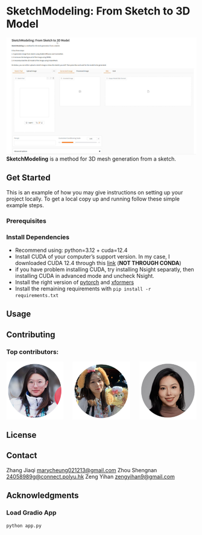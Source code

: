 # SketchModeling: From Sketch to 3D Model
![Alt text](images/screenshot.png)
**SketchModeling** is a method for 3D mesh generation from a sketch.

## Get Started
This is an example of how you may give instructions on setting up your project locally. To get a local copy up and running follow these simple example steps.

### Prerequisites


### Install Dependencies
- Recommend using: python=3.12 + cuda=12.4
- Install CUDA of your computer’s support version. In my case, I downloaded CUDA 12.4 through this [link](https://developer.nvidia.com/cuda-12-4-0-download-archive) (**NOT THROUGH CONDA**)
- if you have problem installing CUDA, try installing Nsight separatly, then installing CUDA in advanced mode and uncheck Nsight.
- Install the right version of [pytorch](https://pytorch.org/) and [xformers](https://github.com/facebookresearch/xformers)
- Install the remaining requirements with `pip install -r requirements.txt`

## Usage

## Contributing

### Top contributors:

<div style="display: flex; justify-content: space-between;">
  <img src="images/zjq1.png" alt="ZJQ Image" style="width: 30%;"/>
  <img src="images/zsn1.png" alt="ZSN Image" style="width: 30%;"/>
  <img src="images/zyh1.png" alt="ZYH Image" style="width: 30%;"/>
</div>

## License

## Contact
Zhang Jiaqi marycheung021213@gmail.com
Zhou Shengnan 24058989g@connect.polyu.hk
Zeng Yihan zengyihan9@gmail.com

## Acknowledgments

### Load Gradio App
```sh
python app.py
```
